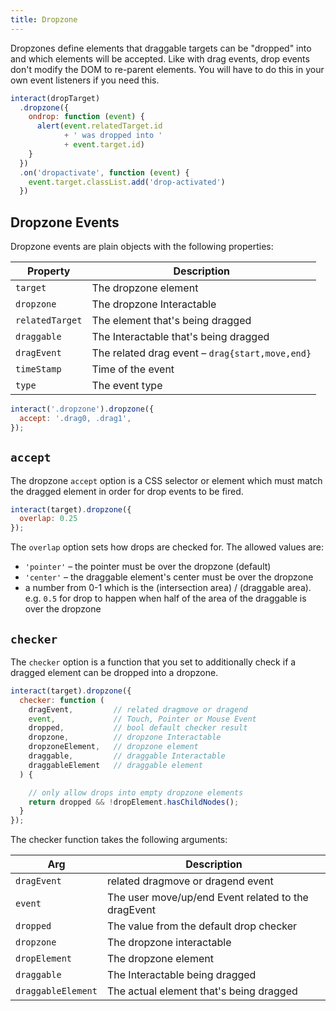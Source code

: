 ```yaml
---
title: Dropzone
---
```


Dropzones define elements that draggable targets can be "dropped" into and which
elements will be accepted. Like with drag events, drop events don't modify the
DOM to re-parent elements. You will have to do this in your own event listeners
if you need this.

```javascript
interact(dropTarget)
  .dropzone({
    ondrop: function (event) {
      alert(event.relatedTarget.id
            + ' was dropped into '
            + event.target.id)
    }
  })
  .on('dropactivate', function (event) {
    event.target.classList.add('drop-activated')
  })
```

## Dropzone Events

Dropzone events are plain objects with the following properties:

| Property        | Description                                     |
| --------------- | ----------------------------------------------- |
| `target`        | The dropzone element                            |
| `dropzone`      | The dropzone Interactable                       |
| `relatedTarget` | The element that's being dragged                |
| `draggable`     | The Interactable that's being dragged           |
| `dragEvent`     | The related drag event – `drag{start,move,end}` |
| `timeStamp`     | Time of the event                               |
| `type`          | The event type                                  |

```javascript
interact('.dropzone').dropzone({
  accept: '.drag0, .drag1',
});
```

## `accept`

The dropzone `accept` option is a CSS selector or element which must match the
dragged element in order for drop events to be fired.

```javascript
interact(target).dropzone({
  overlap: 0.25
});
```

The `overlap` option sets how drops are checked for. The allowed values are:

- `'pointer'` – the pointer must be over the dropzone (default)
- `'center'` – the draggable element's center must be over the dropzone
- a number from 0-1 which is the (intersection area) / (draggable area). e.g.
  `0.5` for drop to happen when half of the area of the draggable is over the
  dropzone

## `checker`

The `checker` option is a function that you set to additionally check if a
dragged element can be dropped into a dropzone.

```javascript
interact(target).dropzone({
  checker: function (
    dragEvent,         // related dragmove or dragend
    event,             // Touch, Pointer or Mouse Event
    dropped,           // bool default checker result
    dropzone,          // dropzone Interactable
    dropzoneElement,   // dropzone element
    draggable,         // draggable Interactable
    draggableElement   // draggable element
  ) {

    // only allow drops into empty dropzone elements
    return dropped && !dropElement.hasChildNodes();
  }
});
```

The checker function takes the following arguments:

| Arg                | Description                                         |
| ------------------ | --------------------------------------------------- |
| `dragEvent`        | related dragmove or dragend event                   |
| `event`            | The user move/up/end Event related to the dragEvent |
| `dropped`          | The value from the default drop checker             |
| `dropzone`         | The dropzone interactable                           |
| `dropElement`      | The dropzone element                                |
| `draggable`        | The Interactable being dragged                      |
| `draggableElement` | The actual element that's being dragged             |
